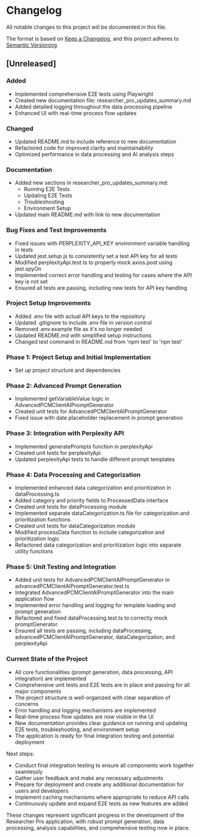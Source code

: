 # Changelog

All notable changes to this project will be documented in this file.

The format is based on [Keep a Changelog](https://keepachangelog.com/en/1.0.0/),
and this project adheres to [Semantic Versioning](https://semver.org/spec/v2.0.0.html).

## [Unreleased]

### Added
- Implemented comprehensive E2E tests using Playwright
- Created new documentation file: researcher_pro_updates_summary.md
- Added detailed logging throughout the data processing pipeline
- Enhanced UI with real-time process flow updates

### Changed
- Updated README.md to include reference to new documentation
- Refactored code for improved clarity and maintainability
- Optimized performance in data processing and AI analysis steps

### Documentation
- Added new sections in researcher_pro_updates_summary.md:
  - Running E2E Tests
  - Updating E2E Tests
  - Troubleshooting
  - Environment Setup
- Updated main README.md with link to new documentation

### Bug Fixes and Test Improvements
- Fixed issues with PERPLEXITY_API_KEY environment variable handling in tests
- Updated jest.setup.js to consistently set a test API key for all tests
- Modified perplexityApi.test.ts to properly mock axios.post using jest.spyOn
- Implemented correct error handling and testing for cases where the API key is not set
- Ensured all tests are passing, including new tests for API key handling

### Project Setup Improvements
- Added .env file with actual API keys to the repository
- Updated .gitignore to include .env file in version control
- Removed .env.example file as it's no longer needed
- Updated README.md with simplified setup instructions
- Changed test command in README.md from 'npm test' to 'npn test'

### Phase 1: Project Setup and Initial Implementation
- Set up project structure and dependencies

### Phase 2: Advanced Prompt Generation
- Implemented getVariableValue logic in AdvancedPCMClientAIPromptGenerator
- Created unit tests for AdvancedPCMClientAIPromptGenerator
- Fixed issue with date placeholder replacement in prompt generation

### Phase 3: Integration with Perplexity API
- Implemented generatePrompts function in perplexityApi
- Created unit tests for perplexityApi
- Updated perplexityApi tests to handle different prompt templates

### Phase 4: Data Processing and Categorization
- Implemented enhanced data categorization and prioritization in dataProcessing.ts
- Added category and priority fields to ProcessedData interface
- Created unit tests for dataProcessing module
- Implemented separate dataCategorization.ts file for categorization and prioritization functions
- Created unit tests for dataCategorization module
- Modified processData function to include categorization and prioritization logic
- Refactored data categorization and prioritization logic into separate utility functions

### Phase 5: Unit Testing and Integration
- Added unit tests for AdvancedPCMClientAIPromptGenerator in advancedPCMClientAIPromptGenerator.test.ts
- Integrated AdvancedPCMClientAIPromptGenerator into the main application flow
- Implemented error handling and logging for template loading and prompt generation
- Refactored and fixed dataProcessing.test.ts to correctly mock promptGenerator
- Ensured all tests are passing, including dataProcessing, advancedPCMClientAIPromptGenerator, dataCategorization, and perplexityApi

### Current State of the Project
- All core functionalities (prompt generation, data processing, API integration) are implemented
- Comprehensive unit tests and E2E tests are in place and passing for all major components
- The project structure is well-organized with clear separation of concerns
- Error handling and logging mechanisms are implemented
- Real-time process flow updates are now visible in the UI
- New documentation provides clear guidance on running and updating E2E tests, troubleshooting, and environment setup
- The application is ready for final integration testing and potential deployment

Next steps:
- Conduct final integration testing to ensure all components work together seamlessly
- Gather user feedback and make any necessary adjustments
- Prepare for deployment and create any additional documentation for users and developers
- Implement caching mechanisms where appropriate to reduce API calls
- Continuously update and expand E2E tests as new features are added

These changes represent significant progress in the development of the Researcher Pro application, with robust prompt generation, data processing, analysis capabilities, and comprehensive testing now in place.
